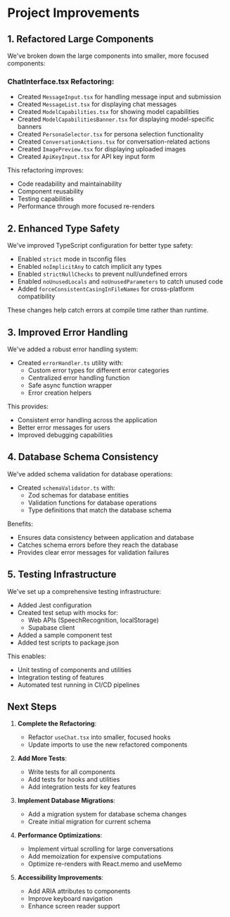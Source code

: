 # Project Improvements

## 1. Refactored Large Components

We've broken down the large components into smaller, more focused components:

### ChatInterface.tsx Refactoring:
- Created `MessageInput.tsx` for handling message input and submission
- Created `MessageList.tsx` for displaying chat messages
- Created `ModelCapabilities.tsx` for showing model capabilities
- Created `ModelCapabilitiesBanner.tsx` for displaying model-specific banners
- Created `PersonaSelector.tsx` for persona selection functionality
- Created `ConversationActions.tsx` for conversation-related actions
- Created `ImagePreview.tsx` for displaying uploaded images
- Created `ApiKeyInput.tsx` for API key input form

This refactoring improves:
- Code readability and maintainability
- Component reusability
- Testing capabilities
- Performance through more focused re-renders

## 2. Enhanced Type Safety

We've improved TypeScript configuration for better type safety:

- Enabled `strict` mode in tsconfig files
- Enabled `noImplicitAny` to catch implicit any types
- Enabled `strictNullChecks` to prevent null/undefined errors
- Enabled `noUnusedLocals` and `noUnusedParameters` to catch unused code
- Added `forceConsistentCasingInFileNames` for cross-platform compatibility

These changes help catch errors at compile time rather than runtime.

## 3. Improved Error Handling

We've added a robust error handling system:

- Created `errorHandler.ts` utility with:
  - Custom error types for different error categories
  - Centralized error handling function
  - Safe async function wrapper
  - Error creation helpers

This provides:
- Consistent error handling across the application
- Better error messages for users
- Improved debugging capabilities

## 4. Database Schema Consistency

We've added schema validation for database operations:

- Created `schemaValidator.ts` with:
  - Zod schemas for database entities
  - Validation functions for database operations
  - Type definitions that match the database schema

Benefits:
- Ensures data consistency between application and database
- Catches schema errors before they reach the database
- Provides clear error messages for validation failures

## 5. Testing Infrastructure

We've set up a comprehensive testing infrastructure:

- Added Jest configuration
- Created test setup with mocks for:
  - Web APIs (SpeechRecognition, localStorage)
  - Supabase client
- Added a sample component test
- Added test scripts to package.json

This enables:
- Unit testing of components and utilities
- Integration testing of features
- Automated test running in CI/CD pipelines

## Next Steps

1. **Complete the Refactoring**:
   - Refactor `useChat.tsx` into smaller, focused hooks
   - Update imports to use the new refactored components

2. **Add More Tests**:
   - Write tests for all components
   - Add tests for hooks and utilities
   - Add integration tests for key features

3. **Implement Database Migrations**:
   - Add a migration system for database schema changes
   - Create initial migration for current schema

4. **Performance Optimizations**:
   - Implement virtual scrolling for large conversations
   - Add memoization for expensive computations
   - Optimize re-renders with React.memo and useMemo

5. **Accessibility Improvements**:
   - Add ARIA attributes to components
   - Improve keyboard navigation
   - Enhance screen reader support
